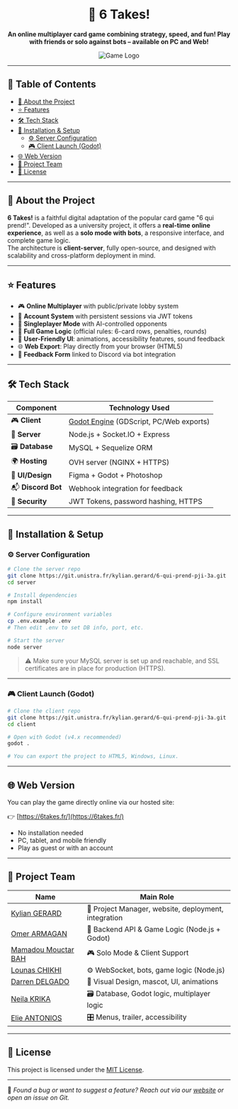 <a name="readme-top"></a>

<div align="center">

# 🎲 6 Takes!

**An online multiplayer card game combining strategy, speed, and fun! Play with friends or solo against bots – available on PC and Web!**

![Game Logo](https://i.imgur.com/nCQF9ws.png)

</div>

---

## 📃 Table of Contents

- [📌 About the Project](#-about-the-project)
- [⭐️ Features](#️-features)
- [🛠 Tech Stack](#-tech-stack)
- [🚀 Installation & Setup](#-installation--setup)
  - [⚙️ Server Configuration](#️-server-configuration)
  - [🎮 Client Launch (Godot)](#-client-launch-godot)
- [🌐 Web Version](#-web-version)
- [👥 Project Team](#-project-team)
- [🔑 License](#-license)

---

## 📌 About the Project

**6 Takes!** is a faithful digital adaptation of the popular card game "6 qui prend!". Developed as a university project, it offers a **real-time online experience**, as well as a **solo mode with bots**, a responsive interface, and complete game logic.  
The architecture is **client-server**, fully open-source, and designed with scalability and cross-platform deployment in mind.

---

## ⭐️ Features

- 🎮 **Online Multiplayer** with public/private lobby system
- 👤 **Account System** with persistent sessions via JWT tokens
- 🤖 **Singleplayer Mode** with AI-controlled opponents
- 🧠 **Full Game Logic** (official rules: 6-card rows, penalties, rounds)
- 💬 **User-Friendly UI**: animations, accessibility features, sound feedback
- 🌐 **Web Export**: Play directly from your browser (HTML5)
- 📨 **Feedback Form** linked to Discord via bot integration

---

## 🛠 Tech Stack

| Component        | Technology Used             |
|------------------|-----------------------------|
| 🎮 **Client**    | [Godot Engine](https://godotengine.org/) (GDScript, PC/Web exports) |
| 🔌 **Server**    | Node.js + Socket.IO + Express |
| 🗃 **Database**  | MySQL + Sequelize ORM        |
| 🌍 **Hosting**   | OVH server (NGINX + HTTPS)   |
| 🎨 **UI/Design** | Figma + Godot + Photoshop    |
| 📬 **Discord Bot** | Webhook integration for feedback |
| 🔐 **Security**  | JWT Tokens, password hashing, HTTPS |

---

## 🚀 Installation & Setup

### ⚙️ Server Configuration

```bash
# Clone the server repo
git clone https://git.unistra.fr/kylian.gerard/6-qui-prend-pji-3a.git
cd server

# Install dependencies
npm install

# Configure environment variables
cp .env.example .env
# Then edit .env to set DB info, port, etc.

# Start the server
node server
```

> ⚠️ Make sure your MySQL server is set up and reachable, and SSL certificates are in place for production (HTTPS).

---

### 🎮 Client Launch (Godot)

```bash
# Clone the client repo
git clone https://git.unistra.fr/kylian.gerard/6-qui-prend-pji-3a.git
cd client

# Open with Godot (v4.x recommended)
godot .

# You can export the project to HTML5, Windows, Linux.
```

---

## 🌐 Web Version

You can play the game directly online via our hosted site:

👉 [https://6takes.fr/](https://6takes.fr/)

- No installation needed  
- PC, tablet, and mobile friendly  
- Play as guest or with an account  

---

## 👥 Project Team

| Name                     | Main Role                                      |
|--------------------------|------------------------------------------------|
| [Kylian GERARD](https://git.unistra.fr/kylian.gerard)       | 👑 Project Manager, website, deployment, integration |
| [Omer ARMAGAN](https://git.unistra.fr/armagan)              | 🧠 Backend API & Game Logic (Node.js + Godot)         |
| [Mamadou Mouctar BAH](https://git.unistra.fr/bahmm)         | 🎮 Solo Mode & Client Support                         |
| [Lounas CHIKHI](https://git.unistra.fr/lounas.chikhi)       | ⚙️ WebSocket, bots, game logic (Node.js)                  |
| [Darren DELGADO](https://git.unistra.fr/ddelgado)           | 🎨 Visual Design, mascot, UI, animations                 |
| [Neila KRIKA](https://git.unistra.fr/nkrika)                | 🗃 Database, Godot logic, multiplayer logic            |
| [Elie ANTONIOS](https://git.unistra.fr/antonios)            | 🎛 Menus, trailer, accessibility                   |

---

## 🔑 License

This project is licensed under the [MIT License](https://opensource.org/licenses/MIT).

---

💬 *Found a bug or want to suggest a feature? Reach out via our [website](https://6takes.fr/) or open an issue on Git.*
